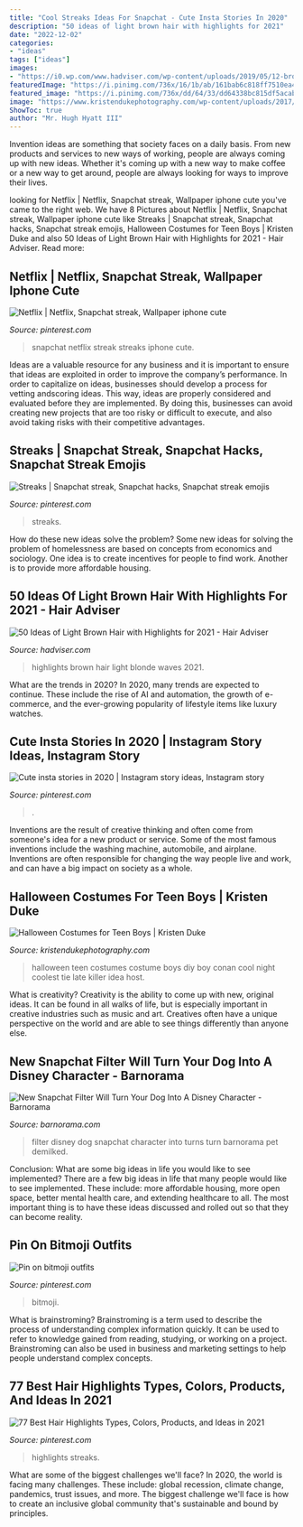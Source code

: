 ```yaml
---
title: "Cool Streaks Ideas For Snapchat - Cute Insta Stories In 2020"
description: "50 ideas of light brown hair with highlights for 2021"
date: "2022-12-02"
categories:
- "ideas"
tags: ["ideas"]
images:
- "https://i0.wp.com/www.hadviser.com/wp-content/uploads/2019/05/12-brown-waves-with-blonde-highlights-BhoRRxWF0ZT.jpg?fit=1080%2C1350&amp;ssl=1"
featuredImage: "https://i.pinimg.com/736x/16/1b/ab/161bab6c818ff7510ea4ccefe0c856e3.jpg"
featured_image: "https://i.pinimg.com/736x/dd/64/33/dd64338bc815df5acaba5ceed1bbbd85.jpg"
image: "https://www.kristendukephotography.com/wp-content/uploads/2017/09/Late-night-show-host.jpg"
ShowToc: true
author: "Mr. Hugh Hyatt III"
---
```



Invention ideas are something that society faces on a daily basis. From new products and services to new ways of working, people are always coming up with new ideas. Whether it's coming up with a new way to make coffee or a new way to get around, people are always looking for ways to improve their lives. 

	

		
looking for Netflix | Netflix, Snapchat streak, Wallpaper iphone cute you've came to the right web. We have 8 Pictures about Netflix | Netflix, Snapchat streak, Wallpaper iphone cute like Streaks | Snapchat streak, Snapchat hacks, Snapchat streak emojis, Halloween Costumes for Teen Boys | Kristen Duke and also 50 Ideas of Light Brown Hair with Highlights for 2021 - Hair Adviser. Read more:
		
    
## Netflix | Netflix, Snapchat Streak, Wallpaper Iphone Cute

<img loading=lazy src="https://i.pinimg.com/736x/ab/fe/aa/abfeaa2173b994d9ff7bfcb957dc4768.jpg" onerror="this.onerror=null;this.src='https://tse4.mm.bing.net/th?id=OIP.ojCdbzOlCbJTWHQIwBXdHwHaOG&amp;pid=15.1';" alt="Netflix | Netflix, Snapchat streak, Wallpaper iphone cute">

_Source: pinterest.com_

>snapchat netflix streak streaks iphone cute. 

	

Ideas are a valuable resource for any business and it is important to ensure that ideas are exploited in order to improve the company’s performance. In order to capitalize on ideas, businesses should develop a process for vetting andscoring ideas. This way, ideas are properly considered and evaluated before they are implemented. By doing this, businesses can avoid creating new projects that are too risky or difficult to execute, and also avoid taking risks with their competitive advantages.

    
## Streaks | Snapchat Streak, Snapchat Hacks, Snapchat Streak Emojis

<img loading=lazy src="https://i.pinimg.com/736x/1e/73/80/1e73807bb09aaf87213f070c6563ce63.jpg" onerror="this.onerror=null;this.src='https://tse3.mm.bing.net/th?id=OIP.2CMSEWLzx4xLSft4RywT7QHaNJ&amp;pid=15.1';" alt="Streaks | Snapchat streak, Snapchat hacks, Snapchat streak emojis">

_Source: pinterest.com_

>streaks. 

	

How do these new ideas solve the problem?
Some new ideas for solving the problem of homelessness are based on concepts from economics and sociology. One idea is to create incentives for people to find work. Another is to provide more affordable housing.

    
## 50 Ideas Of Light Brown Hair With Highlights For 2021 - Hair Adviser

<img loading=lazy src="https://i0.wp.com/www.hadviser.com/wp-content/uploads/2019/05/12-brown-waves-with-blonde-highlights-BhoRRxWF0ZT.jpg?fit=1080%2C1350&amp;ssl=1" onerror="this.onerror=null;this.src='https://tse3.mm.bing.net/th?id=OIP.CJTwoKOlVwDzE__2hyAmvgHaJQ&amp;pid=15.1';" alt="50 Ideas of Light Brown Hair with Highlights for 2021 - Hair Adviser">

_Source: hadviser.com_

>highlights brown hair light blonde waves 2021. 

	

What are the trends in 2020?
In 2020, many trends are expected to continue. These include the rise of AI and automation, the growth of e-commerce, and the ever-growing popularity of lifestyle items like luxury watches.

    
## Cute Insta Stories In 2020 | Instagram Story Ideas, Instagram Story

<img loading=lazy src="https://i.pinimg.com/736x/16/1b/ab/161bab6c818ff7510ea4ccefe0c856e3.jpg" onerror="this.onerror=null;this.src='https://tse1.mm.bing.net/th?id=OIP.xKrQBJqnGl7SBlTw4oZnOAHaNL&amp;pid=15.1';" alt="Cute insta stories in 2020 | Instagram story ideas, Instagram story">

_Source: pinterest.com_

>. 

	

Inventions are the result of creative thinking and often come from someone's idea for a new product or service. Some of the most famous inventions include the washing machine, automobile, and airplane. Inventions are often responsible for changing the way people live and work, and can have a big impact on society as a whole.

    
## Halloween Costumes For Teen Boys | Kristen Duke

<img loading=lazy src="https://www.kristendukephotography.com/wp-content/uploads/2017/09/Late-night-show-host.jpg" onerror="this.onerror=null;this.src='https://tse3.mm.bing.net/th?id=OIP.KUs-3repWfAkD_xi4Hc9mwHaKk&amp;pid=15.1';" alt="Halloween Costumes for Teen Boys | Kristen Duke">

_Source: kristendukephotography.com_

>halloween teen costumes costume boys diy boy conan cool night coolest tie late killer idea host. 

	

What is creativity?
Creativity is the ability to come up with new, original ideas. It can be found in all walks of life, but is especially important in creative industries such as music and art. Creatives often have a unique perspective on the world and are able to see things differently than anyone else.

    
## New Snapchat Filter Will Turn Your Dog Into A Disney Character - Barnorama

<img loading=lazy src="https://www.barnorama.com/wp-content/uploads/2020/08/snapchat_can_now_turn_your_dog_into_a_disney_character-7.jpg" onerror="this.onerror=null;this.src='https://tse2.mm.bing.net/th?id=OIP.W6o64bsX876zvvyQ_jvmEwHaLS&amp;pid=15.1';" alt="New Snapchat Filter Will Turn Your Dog Into A Disney Character - Barnorama">

_Source: barnorama.com_

>filter disney dog snapchat character into turns turn barnorama pet demilked. 

	

Conclusion: What are some big ideas in life you would like to see implemented?
There are a few big ideas in life that many people would like to see implemented. These include: more affordable housing, more open space, better mental health care, and extending healthcare to all. The most important thing is to have these ideas discussed and rolled out so that they can become reality.

    
## Pin On Bitmoji Outfits

<img loading=lazy src="https://i.pinimg.com/736x/e2/72/ce/e272ce8db5f6f163b5f66ab9b318b086.jpg" onerror="this.onerror=null;this.src='https://tse3.mm.bing.net/th?id=OIP.2ukAaYDr2TRSlwuvL0xiqgAAAA&amp;pid=15.1';" alt="Pin on bitmoji outfits">

_Source: pinterest.com_

>bitmoji. 

	

What is brainstroming?
Brainstroming is a term used to describe the process of understanding complex information quickly. It can be used to refer to knowledge gained from reading, studying, or working on a project. Brainstroming can also be used in business and marketing settings to help people understand complex concepts.

    
## 77 Best Hair Highlights Types, Colors, Products, And Ideas In 2021

<img loading=lazy src="https://i.pinimg.com/736x/dd/64/33/dd64338bc815df5acaba5ceed1bbbd85.jpg" onerror="this.onerror=null;this.src='https://tse4.mm.bing.net/th?id=OIP.IyQVTb7rdwz11Gx-88RODAHaHM&amp;pid=15.1';" alt="77 Best Hair Highlights Types, Colors, Products, and Ideas in 2021">

_Source: pinterest.com_

>highlights streaks. 

	

What are some of the biggest challenges we'll face?
In 2020, the world is facing many challenges. These include: global recession, climate change, pandemics, trust issues, and more. The biggest challenge we'll face is how to create an inclusive global community that's sustainable and bound by principles.

